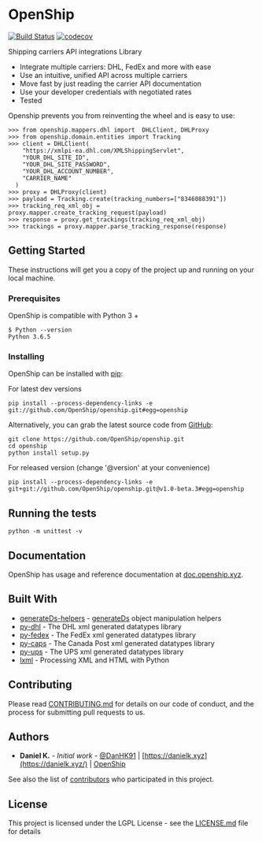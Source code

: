# OpenShip

[![Build Status](https://travis-ci.org/OpenShip/openship.svg?branch=master)](https://travis-ci.org/OpenShip/openship) [![codecov](https://codecov.io/gh/OpenShip/openship/branch/master/graph/badge.svg)](https://codecov.io/gh/OpenShip/openship)

Shipping carriers API integrations Library

- Integrate multiple carriers: DHL, FedEx and more with ease
- Use an intuitive, unified API across multiple carriers
- Move fast by just reading the carrier API documentation
- Use your developer credentials with negotiated rates
- Tested

Openship prevents you from reinventing the wheel and is easy to use:

```shell
>>> from openship.mappers.dhl import  DHLClient, DHLProxy
>>> from openship.domain.entities import Tracking
>>> client = DHLClient(
    "https://xmlpi-ea.dhl.com/XMLShippingServlet",
    "YOUR_DHL_SITE_ID",
    "YOUR_DHL_SITE_PASSWORD",
    "YOUR_DHL_ACCOUNT_NUMBER",
    "CARRIER_NAME"
  )
>>> proxy = DHLProxy(client)
>>> payload = Tracking.create(tracking_numbers=["8346088391"])
>>> tracking_req_xml_obj = proxy.mapper.create_tracking_request(payload)
>>> response = proxy.get_trackings(tracking_req_xml_obj)
>>> trackings = proxy.mapper.parse_tracking_response(response)
```

## Getting Started

These instructions will get you a copy of the project up and running on your local machine.

### Prerequisites

OpenShip is compatible with Python 3 +

```shell
$ Python --version
Python 3.6.5
```

### Installing

OpenShip can be installed with [pip](https://pip.pypa.io/):

For latest dev versions

```shell
pip install --process-dependency-links -e git://github.com/OpenShip/openship.git#egg=openship
```

Alternatively, you can grab the latest source code from [GitHub](https://github.com/OpenShip/openship):

```shell
git clone https://github.com/OpenShip/openship.git
cd openship
python install setup.py
```

For released version (change '@version' at your convenience)

```shell
pip install --process-dependency-links -e git+git://github.com/OpenShip/openship.git@v1.0-beta.3#egg=openship
```

## Running the tests

```shell
python -m unittest -v
```

## Documentation

OpenShip has usage and reference documentation at [doc.openship.xyz](https://doc.openship.xyz).

## Built With

- [generateDs-helpers](https://github.com/OpenShip/generateDs-helpers) - [generateDs](http://www.davekuhlman.org/generateDS.html) object manipulation helpers
- [py-dhl](https://github.com/OpenShip/py-fedex) - The DHL xml generated datatypes library
- [py-fedex](https://github.com/OpenShip/py-dhl) - The FedEx xml generated datatypes library
- [py-caps](https://github.com/OpenShip/py-caps) - The Canada Post xml generated datatypes library
- [py-ups](https://github.com/OpenShip/py-ups) - The UPS xml generated datatypes library
- [lxml](https://lxml.de/) - Processing XML and HTML with Python

## Contributing

Please read [CONTRIBUTING.md](https://github.com/OpenShip/openship/blob/master/CODE_OF_CONDUCT.md) for details on our code of conduct, and the process for submitting pull requests to us.

## Authors

- **Daniel K.** - *Initial work* - [@DanHK91](https://twitter.com/DanHK91) | [https://danielk.xyz](https://danielk.xyz/) | [OpenShip](https://openship.xyz/)

See also the list of [contributors](https://github.com/OpenShip/openship/blob/master/contributors) who participated in this project.

## License

This project is licensed under the LGPL License - see the [LICENSE.md](https://github.com/OpenShip/openship/blob/master/LICENSE) file for details